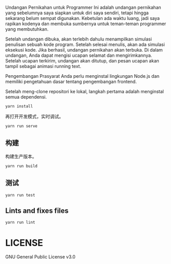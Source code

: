 Undangan Pernikahan untuk Programmer
Ini adalah undangan pernikahan yang sebelumnya saya siapkan untuk diri saya sendiri, tetapi hingga sekarang belum sempat digunakan. Kebetulan ada waktu luang, jadi saya rapikan kodenya dan membuka sumbernya untuk teman-teman programmer yang membutuhkan.

Setelah undangan dibuka, akan terlebih dahulu menampilkan simulasi penulisan sebuah kode program. Setelah selesai menulis, akan ada simulasi eksekusi kode. Jika berhasil, undangan pernikahan akan terbuka. Di dalam undangan, Anda dapat mengisi ucapan selamat dan mengirimkannya. Setelah ucapan terkirim, undangan akan ditutup, dan pesan ucapan akan tampil sebagai animasi running text.

Pengembangan
Prasyarat
Anda perlu menginstal lingkungan Node.js dan memiliki pengetahuan dasar tentang pengembangan frontend.

Setelah meng-clone repositori ke lokal, langkah pertama adalah menginstal semua dependensi.

```
yarn install
```

再打开开发模式，实时调试。
```
yarn run serve
```

## 构建
构建生产版本。
```
yarn run build
```

## 测试
```
yarn run test
```

## Lints and fixes files
```
yarn run lint
```

# LICENSE
GNU General Public License v3.0
